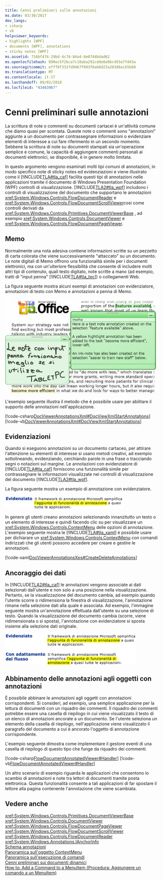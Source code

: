 ```yaml
---
title: Cenni preliminari sulle annotazioni
ms.date: 03/30/2017
dev_langs:
- csharp
- vb
helpviewer_keywords:
- highlights [WPF]
- documents [WPF], annotations
- sticky notes [WPF]
ms.assetid: 716bf474-29bd-4c74-84a4-8e0744bdad62
ms.openlocfilehash: 690ec5f2bca7c10aba291cdde6e8bc455e7fd43a
ms.sourcegitcommit: efff8f331fd9467f093f8ab8d23a203d6ecb5b60
ms.translationtype: MT
ms.contentlocale: it-IT
ms.lasthandoff: 09/02/2018
ms.locfileid: "43463967"
---
```

# <a name="annotations-overview"></a>Cenni preliminari sulle annotazioni
La scrittura di note o commenti su documenti cartacei è un'attività comune che diamo quasi per scontata. Queste note o commenti sono "annotazioni" aggiunte a un documento per contrassegnare informazioni o evidenziare elementi di interesse a cui fare riferimento in un secondo momento. Sebbene la scrittura di note su documenti stampati sia un'operazione semplice e comune, la capacità di aggiungere commenti personali ai documenti elettronici, se disponibile, è in genere molto limitata.  
  
 In questo argomento vengono esaminati molti tipi comuni di annotazioni, in modo specifico note di sticky notes ed evidenziazioni e viene illustrato come il [!INCLUDE[TLA#tla_caf](../../../../includes/tlasharptla-caf-md.md)] facilita questi tipi di annotazioni nelle applicazioni tramite il documento di Windows Presentation Foundation (WPF) controlli di visualizzazione.  [!INCLUDE[TLA2#tla_wpf](../../../../includes/tla2sharptla-wpf-md.md)] includono i controlli di visualizzazione del documento che supportano le annotazioni <xref:System.Windows.Controls.FlowDocumentReader> e <xref:System.Windows.Controls.FlowDocumentScrollViewer>così come controlli derivati da <xref:System.Windows.Controls.Primitives.DocumentViewerBase> , ad esempio <xref:System.Windows.Controls.DocumentViewer> e <xref:System.Windows.Controls.FlowDocumentPageViewer>.  
  
  
<a name="caf1_type_stickynotes"></a>   
## <a name="sticky-notes"></a>Memo  
 Normalmente una nota adesiva contiene informazioni scritte su un pezzetto di carta colorata che viene successivamente "attaccato" su un documento. Le note digitali di Memo offrono una funzionalità simile per i documenti elettronici, ma con un'ulteriore flessibilità che consente di includere molti altri tipi di contenuto, quali testo digitato, note scritte a mano (ad esempio, tratti di "input penna" [!INCLUDE[TLA#tla_tpc](../../../../includes/tlasharptla-tpc-md.md)]) o collegamenti Web.  
  
 La figura seguente mostra alcuni esempi di annotazioni con evidenziatore, annotazioni di testo con Memo e annotazioni a penna di Memo.  
  
 ![Annotazioni con evidenziatore, testo e a penna di Memo.](../../../../docs/framework/wpf/advanced/media/caf-stickynote.jpg "CAF_StickyNote")  
  
 L'esempio seguente illustra il metodo che è possibile usare per abilitare il supporto delle annotazioni nell'applicazione.  
  
 [!code-csharp[DocViewerAnnotationsXml#DocViewXmlStartAnnotations](../../../../samples/snippets/csharp/VS_Snippets_Wpf/DocViewerAnnotationsXml/CSharp/Window1.xaml.cs#docviewxmlstartannotations)]
 [!code-vb[DocViewerAnnotationsXml#DocViewXmlStartAnnotations](../../../../samples/snippets/visualbasic/VS_Snippets_Wpf/DocViewerAnnotationsXml/visualbasic/window1.xaml.vb#docviewxmlstartannotations)]  
  
<a name="caf1_type_callouts"></a>   
## <a name="highlights"></a>Evidenziazioni  
 Quando si eseguono annotazioni su un documento cartaceo, per attirare l'attenzione su elementi di interesse si usano metodi creativi, ad esempio sottolineando, evidenziando, cerchiando parole in una frase o tracciando segni o notazioni sul margine.  Le annotazioni con evidenziatore di [!INCLUDE[TLA#tla_caf](../../../../includes/tlasharptla-caf-md.md)] forniscono una funzionalità simile per contrassegnare le informazioni visualizzate nei controlli di visualizzazione del documento [!INCLUDE[TLA2#tla_wpf](../../../../includes/tla2sharptla-wpf-md.md)].  
  
 La figura seguente mostra un esempio di annotazione con evidenziatore.  
  
 ![Annotazione con evidenziatore](../../../../docs/framework/wpf/advanced/media/caf-callouts.png "CAF_Callouts")  
  
 In genere gli utenti creano annotazioni selezionando innanzitutto un testo o un elemento di interesse e quindi facendo clic su per visualizzare un <xref:System.Windows.Controls.ContextMenu> delle opzioni di annotazione.  L'esempio seguente mostra le [!INCLUDE[TLA#tla_xaml](../../../../includes/tlasharptla-xaml-md.md)] è possibile usare per dichiarare un <xref:System.Windows.Controls.ContextMenu> con comandi indirizzati che gli utenti possono accedere per creare e gestire le annotazioni.  
  
 [!code-xaml[DocViewerAnnotationsXps#CreateDeleteAnnotations](../../../../samples/snippets/csharp/VS_Snippets_Wpf/DocViewerAnnotationsXps/CSharp/Window1.xaml#createdeleteannotations)]  
  
<a name="caf1_framework_data_anchoring"></a>   
## <a name="data-anchoring"></a>Ancoraggio dei dati  
 In [!INCLUDE[TLA2#tla_caf](../../../../includes/tla2sharptla-caf-md.md)] le annotazioni vengono associate ai dati selezionati dall'utente e non solo a una posizione nella visualizzazione. Pertanto, se la visualizzazione del documento cambia, ad esempio quando l'utente scorre o ridimensiona la finestra di visualizzazione, l'annotazione rimane nella selezione dati alla quale è associata. Ad esempio, l'immagine seguente mostra un'annotazione effettuata dall'utente su una selezione di testo. Quando la visualizzazione del documento cambia (scorre, viene ridimensionata o si sposta), l'annotazione con evidenziatore si sposta insieme alla selezione dati originale.  
  
 ![Ancoraggio dei dati dell'annotazione](../../../../docs/framework/wpf/advanced/media/caf-dataanchoring.png "CAF_DataAnchoring")  
  
<a name="matching_annotations_with_annotated_objects"></a>   
## <a name="matching-annotations-with-annotated-objects"></a>Abbinamento delle annotazioni agli oggetti con annotazioni  
 È possibile abbinare le annotazioni agli oggetti con annotazioni corrispondenti. Si consideri, ad esempio, una semplice applicazione per la lettura di documenti con un riquadro dei commenti. Il riquadro dei commenti potrebbe essere una casella di riepilogo in cui viene visualizzato il testo di un elenco di annotazioni ancorate a un documento. Se l'utente seleziona un elemento della casella di riepilogo, nell'applicazione viene visualizzato il paragrafo del documento a cui è ancorato l'oggetto di annotazione corrispondente.  
  
 L'esempio seguente dimostra come implementare il gestore eventi di una casella di riepilogo di questo tipo che funge da riquadro dei commenti.  
  
 [!code-csharp[FlowDocumentAnnotatedViewer#Handler](../../../../samples/snippets/csharp/VS_Snippets_Wpf/FlowDocumentAnnotatedViewer/CSharp/Window1.xaml.cs#handler)]
 [!code-vb[FlowDocumentAnnotatedViewer#Handler](../../../../samples/snippets/visualbasic/VS_Snippets_Wpf/FlowDocumentAnnotatedViewer/visualbasic/window1.xaml.vb#handler)]  
  
 Un altro scenario di esempio riguarda le applicazioni che consentono lo scambio di annotazioni e note tra lettori di documenti tramite posta elettronica. Questa funzionalità consente a tali applicazioni di far spostare il lettore alla pagina contenente l'annotazione che viene scambiata.  
  
## <a name="see-also"></a>Vedere anche  
 <xref:System.Windows.Controls.Primitives.DocumentViewerBase>  
 <xref:System.Windows.Controls.DocumentViewer>  
 <xref:System.Windows.Controls.FlowDocumentPageViewer>  
 <xref:System.Windows.Controls.FlowDocumentScrollViewer>  
 <xref:System.Windows.Controls.FlowDocumentReader>  
 <xref:System.Windows.Annotations.IAnchorInfo>  
 [Schema annotazioni](../../../../docs/framework/wpf/advanced/annotations-schema.md)  
 [Panoramica sull'oggetto ContextMenu](../../../../docs/framework/wpf/controls/contextmenu-overview.md)  
 [Panoramica sull'esecuzione di comandi](../../../../docs/framework/wpf/advanced/commanding-overview.md)  
 [Cenni preliminari sui documenti dinamici](../../../../docs/framework/wpf/advanced/flow-document-overview.md)  
 [How to: Add a Command to a MenuItem (Procedura: Aggiungere un comando a un MenuItem)](https://msdn.microsoft.com/library/013d68a0-5373-4a68-bd91-5de574307370)

